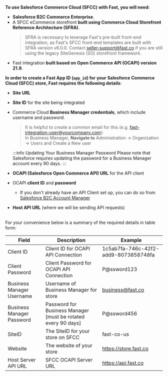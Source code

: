 **To use Salesforce Commerce Cloud (SFCC) with Fast, you will need:**

- **Salesforce B2C Commerce Enterprise**.
- A SFCC eCommerce storefront **built using Commerce Cloud Storefront Reference Architecture (SFRA)**.
  > SFRA is necessary to leverage Fast's pre-built front-end integration, as Fast's SFCC front-end templates are built with SFRA version v6.0.0. Contact [seller-support@fast.co](mailto:seller-support@fast.co) if you are still using the legacy SiteGenesis (SG) storefront framework.
- Fast integration **built based on Open Commerce API (OCAPI) version 21.9**.

**In order to create a Fast App ID (`app_id`) for your Salesforce Commerce Cloud (SFCC) store, Fast requires the following details**:

- **Site URL**
- **Site ID** for the site being integrated
- Commerce Cloud **Business Manager credentials**, which include username and password.

  > It is helpful to create a common email for this (e.g. fast-integration-user@yourcompany.com): <br/>
  > In Business Manager, **Navigate to** Administration → Organization → Users and Create a New user

  :::info Updating Your Business Manager Password
  Please note that Salesforce requires updating the password for a Business Manager account every 90 days.
  :::

- **OCAPI (Salesforce Open Commerce API) URL** for the API client
- OCAPI **client ID** and **password**
  - If you don't already have an API Client set up, you can do so from [Salesforce B2C Account Manager](https://account.demandware.com/)
- **Host API URL** (where we will be sending API requests)

<br/>
For your convenience below is a summary of the required details in table form:

| Field                     | Description                                                   | Example                              |
| ------------------------- | ------------------------------------------------------------- | ------------------------------------ |
| Client ID                 | Client ID for OCAPI API Connection                            | 1c5ab7fa-746c-42f2-add9-8073858748fa |
| Client Password           | Client Password for OCAPI API Connection                      | P@ssword123                          |
| Business Manager Username | Username of Business Manager for store                        | business@fast.co                     |
| Business Manager Password | Password for Business Manager [must be rotated every 90 days] | P@ssword456                          |
| SiteID                    | The SiteID for your store on SFCC                             | fast-co-us                           |
| Website                   | The website of your store                                     | https://store.fast.co                |
| Host Server API URL       | SFCC OCAPI Server URL                                         | https://api.fast.co                  |

